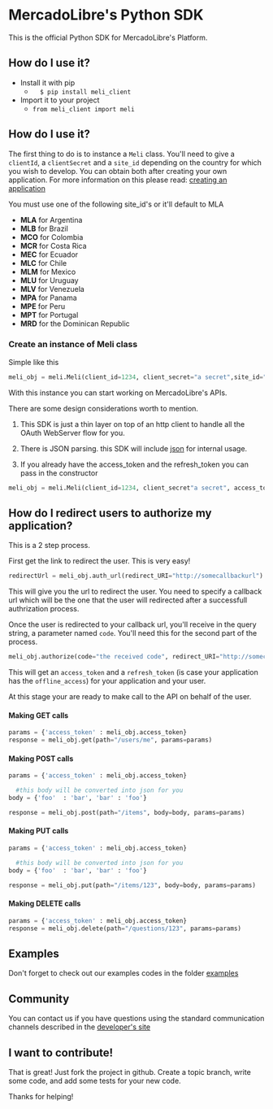 # MercadoLibre's Python SDK

This is the official Python SDK for MercadoLibre's Platform.

## How do I use it?
* Install it with pip
    * ```  $ pip install meli_client```
* Import it to your project
    * ```from meli_client import meli```
## How do I use it?

The first thing to do is to instance a ```Meli``` class. You'll need to give a ```clientId```, a ```clientSecret``` and a ```site_id``` depending on the country for which you wish to develop. 
You can obtain both after creating your own application. 
For more information on this please read: [creating an application](http://developers.mercadolibre.com/application-manager/)

You must use one of the following site_id's or it'll default to MLA


* **MLA** for Argentina
* **MLB** for Brazil
* **MCO** for Colombia
* **MCR** for Costa Rica
* **MEC** for Ecuador
* **MLC** for Chile
* **MLM** for Mexico
* **MLU** for Uruguay
* **MLV** for Venezuela
* **MPA** for Panama
* **MPE** for Peru
* **MPT** for Portugal
* **MRD** for the Dominican Republic
 

### Create an instance of Meli class
Simple like this
```python
meli_obj = meli.Meli(client_id=1234, client_secret="a secret",site_id="MLA")
```
With this instance you can start working on MercadoLibre's APIs.

There are some design considerations worth to mention.

1. This SDK is just a thin layer on top of an http client to handle all the OAuth WebServer flow for you.

2. There is JSON parsing. this SDK will include [json](http://docs.python.org/2/library/json.html) for internal usage.

3. If you already have the access_token and the refresh_token you can pass in the constructor

```python
meli_obj = meli.Meli(client_id=1234, client_secret"a secret", access_token="Access_Token", refresh_token="Refresh_Token",site_id="MLA")
```

## How do I redirect users to authorize my application?

This is a 2 step process.

First get the link to redirect the user. This is very easy!

```python
redirectUrl = meli_obj.auth_url(redirect_URI="http://somecallbackurl")
```

This will give you the url to redirect the user. You need to specify a callback url which will be the one that the user will redirected after a successfull authrization process.

Once the user is redirected to your callback url, you'll receive in the query string, a parameter named ```code```. You'll need this for the second part of the process.

```python
meli_obj.authorize(code="the received code", redirect_URI="http://somecallbackurl")
```

This will get an ```access_token``` and a ```refresh_token``` (is case your application has the ```offline_access```) for your application and your user.

At this stage your are ready to make call to the API on behalf of the user.

#### Making GET calls

```python
params = {'access_token' : meli_obj.access_token}
response = meli_obj.get(path="/users/me", params=params)
```

#### Making POST calls

```python
params = {'access_token' : meli_obj.access_token}

  #this body will be converted into json for you
body = {'foo'  : 'bar', 'bar' : 'foo'}

response = meli_obj.post(path="/items", body=body, params=params)
```

#### Making PUT calls

```python
params = {'access_token' : meli_obj.access_token}

  #this body will be converted into json for you
body = {'foo'  : 'bar', 'bar' : 'foo'}

response = meli_obj.put(path="/items/123", body=body, params=params)
```

#### Making DELETE calls
```python
params = {'access_token' : meli_obj.access_token}
response = meli_obj.delete(path="/questions/123", params=params)
```

## Examples

Don't forget to check out our examples codes in the folder [examples](https://github.com/mercadolibre/python-sdk/tree/master/examples)

## Community

You can contact us if you have questions using the standard communication channels described in the [developer's site](http://developers.mercadolibre.com/community/)

## I want to contribute!

That is great! Just fork the project in github. Create a topic branch, write some code, and add some tests for your new code.

Thanks for helping!

